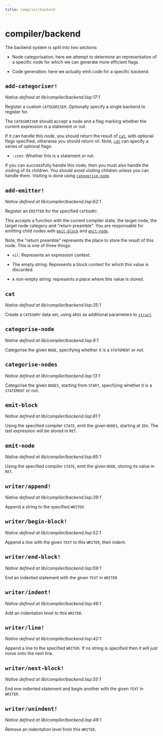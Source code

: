 ```yaml
---
title: compiler/backend
---
```

# compiler/backend
The backend system is split into two sections:

 - Node categorisation: here we attempt to determine an representation
   of a specific node for which we can generate more efficient flags.

 - Code generation: here we actually emit code for a specific backend.


## `add-categoriser!`
*Native defined at lib/compiler/backend.lisp:17:1*

Register a custom `CATEGORISER`. Optionally specify a single backend to
register for.

The `CATEGORISER` should accept a node and a flag marking whether the
current expression is a statement or not.

If it can handle this node, you should return the result of [`cat`](lib.compiler.backend.md#cat),
with optional flags specified, otherwise you should return nil. Note,
[`cat`](lib.compiler.backend.md#cat) can specify a series of optional flags:

 - `:stmt`: Whether this is a statement or not.

If you can successfully handle this node, then you must also handle
the visiting of its children. You should avoid visiting children
unless you can handle them. Visiting is done using
[`categorise-node`](lib.compiler.backend.md#categorise-node).

## `add-emitter!`
*Native defined at lib/compiler/backend.lisp:62:1*

Register an `EMITTER` for the specified `CATEGORY`.

This accepts a function with the current compiler state, the target
node, the target node category and "return preamble". You are
responsable for emitting child nodes with [`emit-block`](lib.compiler.backend.md#emit-block) and
[`emit-node`](lib.compiler.backend.md#emit-node).

Note, the "return preamble" represents the place to store the
result of this node. This is one of three things:

 - `nil`: Represents an expression context.

 - The empty string: Represents a block context for which this value
   is discarded.

 - `A` non-empty string: represents a place where this value is
   stored.

## `cat`
*Native defined at lib/compiler/backend.lisp:35:1*

Create a `CATEGORY` data set, using `ARGS` as additional parameters to
[`struct`](lib.table.md#struct-entries).

## `categorise-node`
*Native defined at lib/compiler/backend.lisp:9:1*

Categorise the given `NODE`, specifying whether it is a `STATEMENT` or
not.

## `categorise-nodes`
*Native defined at lib/compiler/backend.lisp:13:1*

Categorise the given `NODES`, starting from `START`, specifying whether
it is a `STATEMENT` or not.

## `emit-block`
*Native defined at lib/compiler/backend.lisp:81:1*

Using the specified compiler `STATE`, emit the given `NODES`, starting at
`IDX`. The last expression will be stored in `RET`.

## `emit-node`
*Native defined at lib/compiler/backend.lisp:85:1*

Using the specified compiler `STATE`, emit the given `NODE`, storing its
value in `RET`.

## `writer/append!`
*Native defined at lib/compiler/backend.lisp:39:1*

Append a string to the specified `WRITER`.

## `writer/begin-block!`
*Native defined at lib/compiler/backend.lisp:52:1*

Append a line with the given `TEXT` to this `WRITER`, then indent.

## `writer/end-block!`
*Native defined at lib/compiler/backend.lisp:59:1*

End an indented statement with the given `TEXT` in `WRITER`

## `writer/indent!`
*Native defined at lib/compiler/backend.lisp:46:1*

Add an indentation level to this `WRITER`.

## `writer/line!`
*Native defined at lib/compiler/backend.lisp:42:1*

Append a line to the specified `WRITER`. If no string is specified then
it will just move onto the next line.

## `writer/next-block!`
*Native defined at lib/compiler/backend.lisp:55:1*

End one indented statement and begin another with the given `TEXT` in
`WRITER`.

## `writer/unindent!`
*Native defined at lib/compiler/backend.lisp:49:1*

Remove an indentation level from this `WRITER`.

